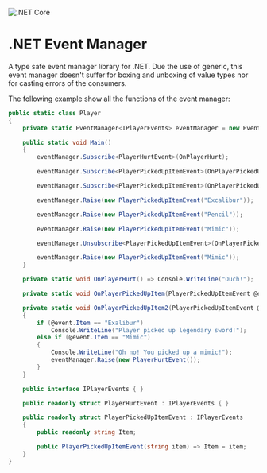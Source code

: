 ![.NET Core](https://github.com/Enderlook/Net-Event-Manager/workflows/.NET%20Core/badge.svg?branch=master)

# .NET Event Manager

A type safe event manager library for .NET.
Due the use of generic, this event manager doesn't suffer for boxing and unboxing of value types nor for casting errors of the consumers.

The following example show all the functions of the event manager:
```cs
public static class Player
{
	private static EventManager<IPlayerEvents> eventManager = new EventManager<IPlayerEvents>();

	public static void Main()
	{
		eventManager.Subscribe<PlayerHurtEvent>(OnPlayerHurt);

		eventManager.Subscribe<PlayerPickedUpItemEvent>(OnPlayerPickedUpItem);

		eventManager.Subscribe<PlayerPickedUpItemEvent>(OnPlayerPickedUpItem2);

		eventManager.Raise(new PlayerPickedUpItemEvent("Excalibur"));

		eventManager.Raise(new PlayerPickedUpItemEvent("Pencil"));

		eventManager.Raise(new PlayerPickedUpItemEvent("Mimic"));

		eventManager.Unsubscribe<PlayerPickedUpItemEvent>(OnPlayerPickedUpItem2);

		eventManager.Raise(new PlayerPickedUpItemEvent("Mimic"));
	}

	private static void OnPlayerHurt() => Console.WriteLine("Ouch!");

	private static void OnPlayerPickedUpItem(PlayerPickedUpItemEvent @event) => Console.WriteLine($"Picked {@event.Item}");

	private static void OnPlayerPickedUpItem2(PlayerPickedUpItemEvent @event)
	{
		if (@event.Item == "Exalibur")
			Console.WriteLine("Player picked up legendary sword!");
		else if (@event.Item == "Mimic")
		{
			Console.WriteLine("Oh no! You picked up a mimic!");
			eventManager.Raise(new PlayerHurtEvent());
		}
	}

	public interface IPlayerEvents { }

	public readonly struct PlayerHurtEvent : IPlayerEvents { }

	public readonly struct PlayerPickedUpItemEvent : IPlayerEvents
	{
		public readonly string Item;

		public PlayerPickedUpItemEvent(string item) => Item = item;
	}
}
```